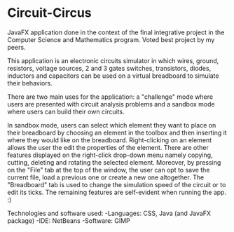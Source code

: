 # Circuit-Circus
JavaFX application done in the context  of the final integrative project in the Computer Science and Mathematics program. Voted best project by my peers.

This application is an electronic circuits simulator in which wires, ground, resistors, voltage sources, 2 and 3 gates switches, transistors, diodes, inductors and capacitors can be used on a virtual breadboard to simulate their behaviors.

There are two main uses for the application: a "challenge" mode where users are presented with circuit analysis problems and a sandbox mode where users can build their own circuits.

In sandbox mode, users can select which element they want to place on their breadboard by choosing an element in the toolbox and then inserting it where they would like on the breadboard. Right-clicking on an element allows the user the edit the properties of the element. There are other features displayed on the right-click drop-down menu namely copying, cutting, deleting and rotating the selected element. Moreover, by pressing on the "File" tab at the top of the window, the user can opt to save the current file, load a previous one or create a new one altogether. The "Breadboard" tab is used to change the simulation speed of the circuit or to edit its ticks. The remaining features are self-evident when running the app. :)

Technologies and software used:
-Languages: CSS, Java (and JavaFX package)
-IDE: NetBeans
-Software: GIMP
